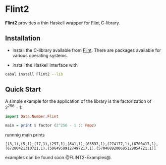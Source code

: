# Flint2
**Flint2** provides a thin Haskell wrapper for [Flint](https://flintlib.org) C-library. 

## Installation

- Install the C-library available from [Flint](https://flintlib.org). 
   There are packages available for various operating systems.

- Install the Haskell interface with

```bash
cabal install Flint2 --lib
```

## Quick Start

A simple example for the application of the library is the
factorization of $2^256-1$:

```haskell
import Data.Number.Flint

main = print $ factor (2^256 - 1 :: Fmpz)
```

runnnig main prints 

```
[(3,1),(5,1),(17,1),(257,1),(641,1),(65537,1),(274177,1),(6700417,1),(67280421310721,1),(59649589127497217,1),(5704689200685129054721,1)]
```

examples can be found soon @FLINT2-Examples@.
